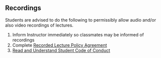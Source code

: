 ## Recordings

Students are advised to do the following to permissibly allow audio and/or also video recordings of lectures.

1. Inform Instructor immediately so classmates may be informed of recordings
2. Complete [Recorded Lecture Policy Agreement][1]
3. [Read and Understand Student Code of Conduct][2]

[1]:	https://access.ewu.edu/Documents/Disability%20Support%20Services/RecordedLecture2013.docx
[2]:	http://access.ewu.edu/osrr/osrrpolicies/conductcode